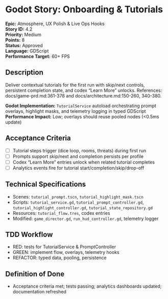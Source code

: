 # Godot Story: Onboarding & Tutorials

**Epic:** Atmosphere, UX Polish & Live Ops Hooks  
**Story ID:** 4.2  
**Priority:** Medium  
**Points:** 8  
**Status:** Approved  
**Language:** GDScript  
**Performance Target:** 60+ FPS

## Description
Deliver contextual tutorials for the first run with skip/next controls, persistent completion state, and codex “Learn More” unlocks. References: docs/game-prd.md:361-378 and docs/architecture.md:150-260, 340-380.

**Godot Implementation:** `TutorialService` autoload orchestrating prompt overlays, highlight masks, and telemetry logging in typed GDScript  
**Performance Impact:** Low; overlays should reuse pooled nodes (<0.5ms update)

## Acceptance Criteria
- [ ] Tutorial steps trigger (dice loop, rooms, threats) during first run
- [ ] Prompts support skip/next and completion persists per profile
- [ ] Codex “Learn More” entries unlock when related tutorial completes
- [ ] Analytics events fire for tutorial start/completion/skip/drop-off

## Technical Specifications
- Scenes: `tutorial_prompt.tscn`, `tutorial_highlight_mask.tscn`
- Scripts: `tutorial_service.gd`, `tutorial_prompt_controller.gd`, `tutorial_highlight_controller.gd`, `tutorial_state_repository.gd`
- Resources: `tutorial_flow.tres`, codex entries
- Modified: `game_director.gd`, `run_hud_controller.gd`, telemetry logger

## TDD Workflow
- RED: tests for TutorialService & PromptController
- GREEN: implement flow, overlays, telemetry hooks
- REFACTOR: typed data, pooling, persistence

## Definition of Done
- Acceptance criteria met; tests passing; analytics dashboards updated; documentation refreshed
